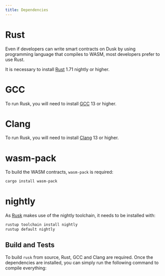 ```yaml
---
title: Dependencies
---
```


# Rust

Even if developers can write smart contracts on Dusk by using programming language that compiles to WASM, most developers prefer to use Rust.

It is necessary to install <a href="https://www.rust-lang.org/tools/install" target="_blank" >Rust</a> 1.71 nightly or higher. 

# GCC
To run Rusk, you will need to install <a href="https://gcc.gnu.org/install/" target="_blank" >GCC</a> 13 or higher.

# Clang
To run Rusk, you will need to install <a href="https://clang.llvm.org/get_started.html" target="_blank" >Clang</a> 13 or higher.

# wasm-pack

To build the WASM contracts, `wasm-pack` is required:
```bash
cargo install wasm-pack
```

# nightly

As <a href="https://github.com/dusk-network/rusk" target="_blank" >Rusk</a> makes use of the nightly toolchain, it needs to be installed with:
```bash
rustup toolchain install nightly
rustup default nightly
```

## Build and Tests

To build `rusk` from source, Rust, GCC and Clang are required. Once the dependencies are installed, you can simply run the following command to compile everything:
